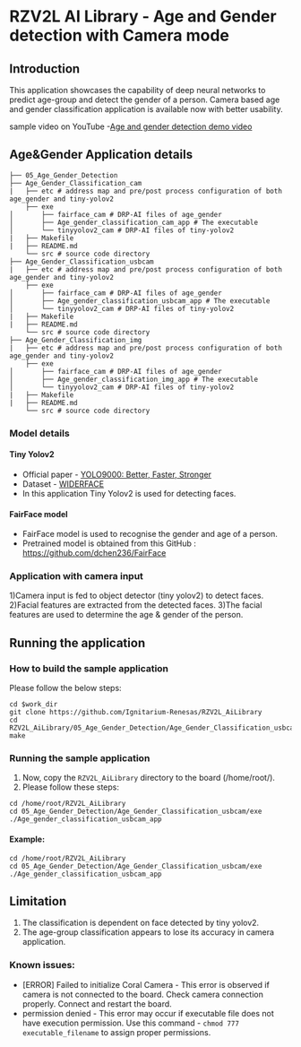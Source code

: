 # RZV2L AI Library - Age and Gender detection with Camera mode

## Introduction

This application showcases the capability of deep neural networks to predict age-group and detect the gender of a person.
Camera based age and gender classification application is available now with better usability. 

sample video on YouTube -[Age and gender detection demo video](https://youtu.be/mJlwSfazT7I)

## Age&Gender Application details
```
├── 05_Age_Gender_Detection
├── Age_Gender_Classification_cam
|   ├── etc # address map and pre/post process configuration of both age_gender and tiny-yolov2
    ├── exe
│       ├── fairface_cam # DRP-AI files of age_gender
│       ├── Age_gender_classification_cam_app # The executable
│       └── tinyyolov2_cam # DRP-AI files of tiny-yolov2
|   ├── Makefile
|   ├── README.md
    └── src # source code directory
├── Age_Gender_Classification_usbcam
|   ├── etc # address map and pre/post process configuration of both age_gender and tiny-yolov2
    ├── exe
│       ├── fairface_cam # DRP-AI files of age_gender
│       ├── Age_gender_classification_usbcam_app # The executable
│       └── tinyyolov2_cam # DRP-AI files of tiny-yolov2
|   ├── Makefile
|   ├── README.md
    └── src # source code directory
├── Age_Gender_Classification_img
|   ├── etc # address map and pre/post process configuration of both age_gender and tiny-yolov2
    ├── exe
│       ├── fairface_cam # DRP-AI files of age_gender
│       ├── Age_gender_classification_img_app # The executable
│       └── tinyyolov2_cam # DRP-AI files of tiny-yolov2
|   ├── Makefile
|   ├── README.md
    └── src # source code directory
```
### Model details

#### Tiny Yolov2

- Official paper - [YOLO9000: Better, Faster, Stronger](https://arxiv.org/pdf/1612.08242.pdf)
- Dataset - [WIDERFACE](http://shuoyang1213.me/WIDERFACE/)
- In this application Tiny Yolov2 is used for detecting faces.

#### FairFace model
- FairFace model is used to recognise the gender and age of a person. 
- Pretrained model is obtained from this GitHub : https://github.com/dchen236/FairFace

### Application with camera input

1)Camera input is fed to object detector (tiny yolov2) to detect faces.
2)Facial features are extracted from the detected faces. 
3)The facial features are used to determine the age & gender of the person.

## Running the application
### How to build the sample application

Please follow the below steps:

```
cd $work_dir
git clone https://github.com/Ignitarium-Renesas/RZV2L_AiLibrary 
cd RZV2L_AiLibrary/05_Age_Gender_Detection/Age_Gender_Classification_usbcam
make
```

### Running the sample application

1. Now, copy the `RZV2L_AiLibrary` directory to the board (/home/root/).
2. Please follow these steps:

```
cd /home/root/RZV2L_AiLibrary 
cd 05_Age_Gender_Detection/Age_Gender_Classification_usbcam/exe
./Age_gender_classification_usbcam_app
```

#### Example:
```
cd /home/root/RZV2L_AiLibrary 
cd 05_Age_Gender_Detection/Age_Gender_Classification_usbcam/exe
./Age_gender_classification_usbcam_app
```
## Limitation
1. The classification is dependent on face detected by tiny yolov2.
2. The age-group classification appears to lose its accuracy in camera application.

### Known issues:
- [ERROR] Failed to initialize Coral Camera - This error is observed if camera is not connected to the board. Check camera connection properly. Connect and restart the board.
- permission denied - This error may occur if executable file does not have execution permission. Use this command - `chmod 777 executable_filename` to assign proper permissions.
